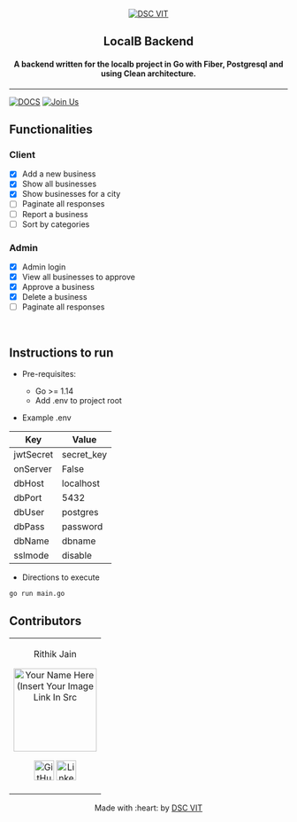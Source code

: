 <p align="center">
<a href="https://dscvit.com">
	<img src="https://user-images.githubusercontent.com/30529572/92081025-fabe6f00-edb1-11ea-9169-4a8a61a5dd45.png" alt="DSC VIT"/>
</a>
	<h2 align="center"> LocalB Backend </h2>
	<h4 align="center"> A backend written for the localb project in Go with Fiber, Postgresql and using Clean architecture. </h4>
</p>

---
[![DOCS](https://img.shields.io/badge/Documentation-see%20docs-green?style=flat-square&logo=appveyor)](INSERT_LINK_FOR_DOCS_HERE) 
[![Join Us](https://img.shields.io/badge/Join%20Us-Developer%20Student%20Clubs-red)](https://dsc.community.dev/vellore-institute-of-technology/)

## Functionalities

### Client
- [x] Add a new business
- [x] Show all businesses
- [x] Show businesses for a city
- [ ] Paginate all responses
- [ ] Report a business
- [ ] Sort by categories

### Admin
- [x] Admin login
- [x] View all businesses to approve
- [x] Approve a business
- [x] Delete a business
- [ ] Paginate all responses

<br>


## Instructions to run

* Pre-requisites:
	-  Go >= 1.14
	-  Add .env to project root

* Example .env
 
| Key | Value |
|-----|-------|
| jwtSecret | secret_key |
| onServer | False |
| dbHost | localhost |
| dbPort | 5432 |
| dbUser | postgres |
| dbPass | password |
| dbName | dbname |
| sslmode | disable |

* Directions to execute

```bash
go run main.go
```

## Contributors

<table>
<tr align="center">


<td>

Rithik Jain

<p align="center">
<img src = "https://avatars2.githubusercontent.com/u/12408595?s=460&u=8c49665f477bda73c00473dd3f5131156a5ecc31&v=4" width="150" height="150" alt="Your Name Here (Insert Your Image Link In Src">
</p>
<p align="center">
<a href = "https://github.com/rithikjain"><img src = "http://www.iconninja.com/files/241/825/211/round-collaboration-social-github-code-circle-network-icon.svg" width="36" height = "36" alt="GitHub"/></a>
<a href = "https://www.linkedin.com/in/rithik-jain-710b3a199/">
<img src = "http://www.iconninja.com/files/863/607/751/network-linkedin-social-connection-circular-circle-media-icon.svg" width="36" height="36" alt="LinkedIn"/>
</a>
</p>
</td>

</tr>
  </table>

<p align="center">
	Made with :heart: by <a href="https://dscvit.com">DSC VIT</a>
</p>

